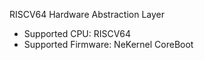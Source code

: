 RISCV64 Hardware Abstraction Layer

- Supported CPU: RISCV64
- Supported Firmware: NeKernel CoreBoot